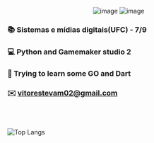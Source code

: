 <div align="center" />


![image](https://github.githubassets.com/images/mona-loading-default.gif#gh-dark-mode-only)
![image](https://github.githubassets.com/images/mona-loading-default.gif#gh-light-mode-only)

<div align="left" />

### 📚 Sistemas e mídias digitais(UFC) - 7/9
### 💻 Python and Gamemaker studio 2
### 🐹 Trying to learn some GO and Dart
### ✉️ vitorestevam02@gmail.com

<br/>
<br/>

![Top Langs](https://github-readme-stats.vercel.app/api/top-langs/?username=vitorestevam&layout=compact&langs_count=3)
